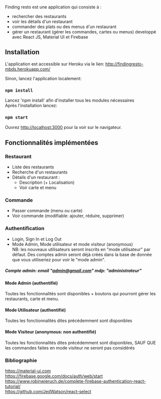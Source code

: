 Finding resto est une application qui consiste à :
- rechercher des restaurants
- voir les détails d'un restaurant
- commander des plats ou des menus d'un restaurant
- gérer un restaurant (gérer les commandes, cartes ou menus)
developpé avec React JS, Material UI et Firebase

## Installation

L'application est accessible sur Heroku via le lien: http://findingresto-mbds.herokuapp.com/

Sinon, lancez l'application localement:

### `npm install`

Lancez 'npm install' afin d'installer tous les modules nécessaires<br>
Après l'installation lancez:

### `npm start`

Ouvrez [http://localhost:3000](http://localhost:3000) pour la voir sur le navigateur.

## Fonctionnalités implémentées

### Restaurant
- Liste des restaurants
- Recherche d'un restaurants
- Détails d'un restaurant :
    - Description (+ Localisation)
    - Voir carte et menu
### Commande
- Passer commande (menu ou carte)
- Voir commande (modifiable: ajouter, réduire, supprimer)
### Authentification
- Login, Sign In et Log Out
- Mode Admin, Mode utilisateur et mode visiteur (anonymous)  <br>
NB: les nouveaux utilisateurs seront inscrits en "mode utilisateur" par défaut. Des comptes admin seront déjà créés dans la base de donnée que vous utiliseriez pour voir le "mode admin". <br>
##### Compte admin: email "admin@gmail.com" mdp: "administrateur"
#### Mode Admin (authentifié)
Toutes les fonctionnalités sont disponibles + boutons qui pourront gérer les restaurants, carte et menu.
#### Mode Utilisateur (authentifié)
Toutes les fonctionnalités  dites précédemment sont disponibles
#### Mode Visiteur (anonymous: non authentifié)
Toutes les fonctionnalités  dites précédemment sont disponibles, SAUF QUE les commandes faites en mode visiteur ne seront pas considérés

### Bibliographie
https://material-ui.com <br>
https://firebase.google.com/docs/auth/web/start <br>
https://www.robinwieruch.de/complete-firebase-authentication-react-tutorial/ <br>
https://github.com/JedWatson/react-select <br>
